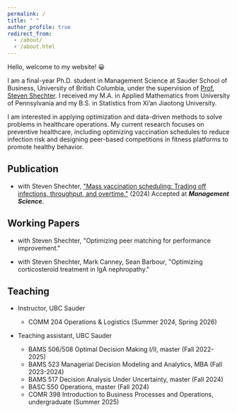 ```yaml
---
permalink: /
title: " "
author_profile: true
redirect_from: 
  - /about/
  - /about.html
---
```

Hello, welcome to my website! 😀 

I am a final-year Ph.D. student in Management Science at Sauder School of Business, University of British Columbia, under the supervision of [Prof. Steven Shechter](https://www.sauder.ubc.ca/people/steven-shechter). I received my M.A. in Applied Mathematics from University of Pennsylvania and my B.S. in Statistics from Xi’an Jiaotong University.

I am interested in applying optimization and data-driven methods to solve problems in healthcare operations. My current research focuses on preventive healthcare, including optimizing vaccination schedules to reduce infection risk and designing peer-based competitions in fitness platforms to promote healthy behavior.


## Publication
* with Steven Shechter, ["Mass vaccination scheduling: Trading off infections, throughput, and overtime."](https://doi.org/10.1287/mnsc.2023.02958) (2024) Accepted at **_Management Science_**.

## Working Papers
* with Steven Shechter, "Optimizing peer matching for performance improvement."

* with Steven Shechter, Mark Canney, Sean Barbour, "Optimizing corticosteroid treatment in IgA nephropathy."

## Teaching
* Instructor, UBC Sauder
  + COMM 204 Operations & Logistics (Summer 2024, Spring 2026)

* Teaching assistant, UBC Sauder
  + BAMS 506/508 Optimal Decision Making I/II, master (Fall 2022-2025)
  + BAMS 523 Managerial Decision Modeling and Analytics, MBA (Fall 2023-2024)
  + BAMS 517 Decision Analysis Under Uncertainty, master (Fall 2024)
  + BASC 550 Operations, master (Fall 2024)
  + COMR 398 Introduction to Business Processes and Operations, undergraduate (Summer 2025)
